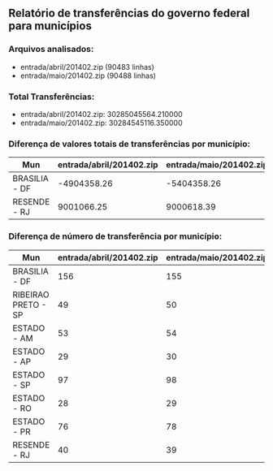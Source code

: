## Relatório de transferências do governo federal para municípios
### Arquivos analisados:
* entrada/abril/201402.zip (90483 linhas)
* entrada/maio/201402.zip (90488 linhas)
### Total Transferências:
* entrada/abril/201402.zip: 30285045564.210000
* entrada/maio/201402.zip: 30284545116.350000
### Diferença de valores totais de transferências por município:
| Mun | entrada/abril/201402.zip | entrada/maio/201402.zip | Diff | Percent |
| --- | --- | --- | --- | --- |
| BRASILIA - DF | -4904358.26 | -5404358.26 | -500000.00 | 10.20 |
| RESENDE - RJ | 9001066.25 | 9000618.39 | -447.86 | -0.00 |
### Diferença de número de transferência por município:
| Mun | entrada/abril/201402.zip | entrada/maio/201402.zip | Diff | Percent |
| --- | --- | --- | --- | --- |
| BRASILIA - DF | 156 | 155 | -1 | 0 |
| RIBEIRAO PRETO - SP | 49 | 50 | 1 | 2 |
| ESTADO - AM | 53 | 54 | 1 | 1 |
| ESTADO - AP | 29 | 30 | 1 | 3 |
| ESTADO - SP | 97 | 98 | 1 | 1 |
| ESTADO - RO | 28 | 29 | 1 | 3 |
| ESTADO - PR | 76 | 78 | 2 | 2 |
| RESENDE - RJ | 40 | 39 | -1 | -2 |
